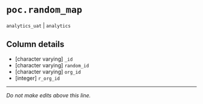 # `poc.random_map`
`analytics_uat` | `analytics`

## Column details
* [character varying] `_id`
* [character varying] `random_id`
* [character varying] `org_id`
* [integer]   `r_org_id`

-------------------------------------------------------------------------------
*Do not make edits above this line.*
